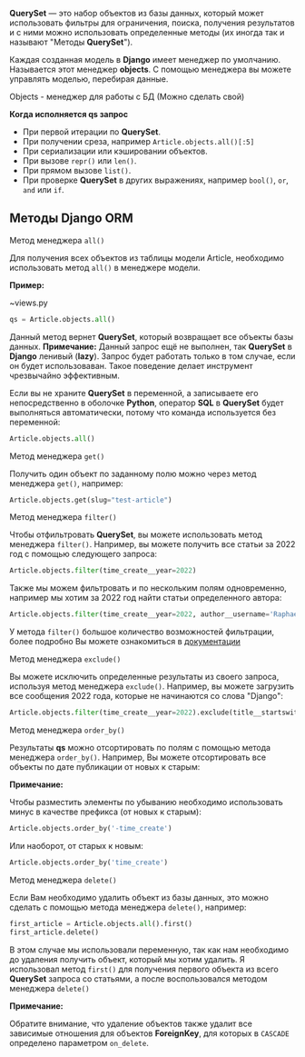 **QuerySet** — это набор объектов из базы данных, который может использовать фильтры для ограничения, поиска, получения результатов и с ними можно использовать определенные методы (их иногда так и называют "Методы **QuerySet**").

Каждая созданная модель в **Django** имеет менеджер по умолчанию. Называется этот менеджер **objects**. С помощью менеджера вы можете управлять моделью, перебирая данные.

Objects - менеджер для работы с БД (Можно сделать свой)

**Когда исполняется qs запрос**

- При первой итерации по **QuerySet**.
- При получении среза, например `Article.objects.all()[:5]`
- При сериализации или кэшировании объектов.
- При вызове `repr()` или `len()`.
- При прямом вызове `list()`.
- При проверке **QuerySet** в других выражениях, например `bool()`, `or`, `and` или `if`.

## Методы Django ORM

Метод менеджера `all()`

Для получения всех объектов из таблицы модели Article, необходимо использовать метод `all()` в менеджере модели.

**Пример:**

~views.py

```python
qs = Article.objects.all()
```

Данный метод вернет **QuerySet**, который возвращает все объекты базы данных. **Примечание:** Данный запрос ещё не выполнен, так **QuerySet** в **Django** ленивый (**lazy**). Запрос будет работать только в том случае, если он будет использоваван. Такое поведение делает инструмент чрезвычайно эффективным.

Если вы не храните **QuerySet** в переменной, а записываете его непосредственно в оболочке **Python**, оператор **SQL** в **QuerySet** будет выполняться автоматически, потому что команда используется без переменной:


```python
Article.objects.all()
```

Метод менеджера `get()`

Получить один объект по заданному полю можно через метод менеджера `get()`, например:


```python
Article.objects.get(slug="test-article")
```

Метод менеджера `filter()`

Чтобы отфильтровать **QuerySet**, вы можете использовать метод менеджера `filter()`. Например, вы можете получить все статьи за 2022 год с помощью следующего запроса:


```python
Article.objects.filter(time_create__year=2022)
```

Также мы можем фильтровать и по нескольким полям одновременно, например мы хотим за 2022 год найти статьи определенного автора:


```python
Article.objects.filter(time_create__year=2022, author__username='Raphael')
```

У метода `filter()` большое количество возможностей фильтрации, более подробно Вы можете ознакомиться в [документации](https://docs.djangoproject.com/en/4.1/topics/db/queries/#retrieving-specific-objects-with-filters)

Метод менеджера `exclude()`

Вы можете исключить определенные результаты из своего запроса, используя метод менеджера `exclude()`. Например, вы можете загрузить все сообщения 2022 года, которые не начинаются со слова "Django":


```python
Article.objects.filter(time_create__year=2022).exclude(title__startswith='Django')
```

Метод менеджера `order_by()`

Результаты **qs** можно отсортировать по полям с помощью метода менеджера `order_by()`. Например, Вы можете отсортировать все объекты по дате публикации от новых к старым:

**Примечание:**

Чтобы разместить элементы по убыванию необходимо использовать минус в качестве префикса (от новых к старым):


```python
Article.objects.order_by('-time_create')
```

Или наоборот, от старых к новым:


```python
Article.objects.order_by('time_create')
```

Метод менеджера `delete()`

Если Вам необходимо удалить объект из базы данных, это можно сделать с помощью метода менеджера `delete()`, например:


```python
first_article = Article.objects.all().first()
first_article.delete()
```

В этом случае мы использовали переменную, так как нам необходимо до удаления получить объект, который мы хотим удалить. Я использовал метод `first()` для получения первого объекта из всего **QuerySet** запроса со статьями, а после воспользовался методом менеджера `delete()`

**Примечание:**

Обратите внимание, что удаление объектов также удалит все зависимые отношения для объектов **ForeignKey**, для которых в `CASCADE` определено параметром `on_delete`.
